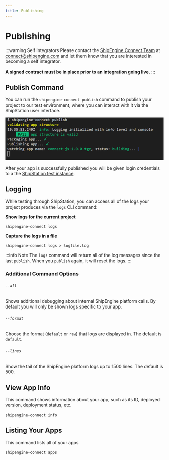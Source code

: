 ```yaml
---
title: Publishing
---
```


# Publishing

:::warning Self Integrators
Please contact the [ShipEngine Connect Team](mailto:connect@shipengine.com) at [connect@shipengine.com](mailto:connect@shipengine.com) and let them know that you are interested in becoming a self integrator.<br/><br/>
**A signed contract must be in place prior to an integration going live.**
:::

## Publish Command
You can run the `shipengine-connect publish` command to publish your project
to our test environment, where you can interact with it via the ShipStation user
interface.

![](./images/shipengine-connect-publish.png)

After your app is successfully published you will be given login credentials to
a the [ShipStation test instance](https://ship-devss111.sslocal.com/).

## Logging
While testing through ShipStation, you can access all of the logs your project
produces via the `logs` CLI command:

**Show logs for the current project**
```
shipengine-connect logs
```

**Capture the logs in a file**
```
shipengine-connect logs > logfile.log
```

:::info Note
The `logs` command will return all of the log messages since the last `publish`.
When you `publish` again, it will reset the logs.
:::

### Additional Command Options
###### `--all`
Shows additional debugging about internal ShipEngine platform calls. By default
you will only be shown logs specific to your app.

###### `--format`
Choose the format (`default` or `raw`) that logs are displayed in. The default is `default`.

###### `--lines`
Show the tail of the ShipEngine platform logs up to 1500 lines. The default is 500.

## View App Info

This command shows information about your app, such as its ID, deployed version,
deployment status, etc.

```
shipengine-connect info
```

## Listing Your Apps

This command lists all of your apps

```
shipengine-connect apps
```
